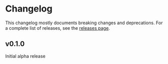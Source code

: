 Changelog
=========

This changelog mostly documents breaking changes and deprecations.
For a complete list of releases, see the [releases page][0].

[0]: https://github.com/treehouselabs/buckaroo-bundle/releases


## v0.1.0

Initial alpha release
